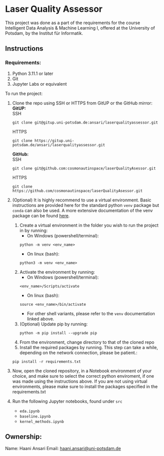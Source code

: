 # Laser Quality Assessor
This project was done as a part of the requirements for the course Intelligent Data Analysis & Machine Learning I, offered at the University of Potsdam, by the Institut für Informatik.

## Instructions

### Requirements:
1. Python 3.11.1 or later
1. Git
1. Jupyter Labs or equivalent

To run the project:
1. Clone the repo using SSH or HTTPS from GitUP or the GitHub mirror: <br>
    **GitUP:** <br>
    SSH
    ```
    git clone git@gitup.uni-potsdam.de:ansari/laserqualityassessor.git
    ```
    HTTPS
    ```
    git clone https://gitup.uni-potsdam.de/ansari/laserqualityassessor.git
    ```
    **GitHub:**<br>
    SSH
    ```
    git clone git@github.com:cosmonautinspace/laserQualityAsessor.git
    ```
    HTTPS
    ```
    git clone https://github.com/cosmonautinspace/laserQualityAsessor.git
    ```

1. (Optional) It is highly recommend to use a virtual environment. Basic instructions are provided here for the standard python `venv` package but `conda` can also be used. A more extensive documentation of the venv package can be found [here](https://docs.python.org/3/library/venv.html).
    1. Create a virtual environment in the folder you wish to run the project in by running:
        - On Windows (powershell/terminal):
        ```
        python -m venv <env_name>
        ```
        - On linux (bash):
        ```
        python3 -m venv <env_name>
        ```
    2. Activate the environment by running:
        - On Windows (powershell/terminal):
        ```
        <env_name>/Scripts/activate
        ```
        - On linux (bash):
        ```
        source <env_name>/bin/activate
        ```
        - For other shell variants, please refer to the `venv` documentation linked above.
    3. (Optional) Update pip by running:
        ```
        python -m pip install --upgrade pip
        ```
    4. From the environment, change directory to that of the cloned repo
    5. Install the required packages by running. This step can take a while, depending on the network connection, please be patient.:
    ```
    pip install -r requirements.txt
    ```

1. Now, open the cloned repository, in a Notebook environment of your choice, and make sure to select the correct python enviroment, if one was made using the instructions above. If you are not using virtual environments, please make sure to install the packages specified in the requirements.txt

1. Run the following Jupyter notebooks, found under `src`
    - `eda.ipynb`
    - `baseline.ipynb`
    - `kernel_methods.ipynb`


## Ownership:
Name: Haani Ansari
Email: haani.ansari@uni-potsdam.de